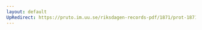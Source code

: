 ```yaml
---
layout: default
UpRedirect: https://pruto.im.uu.se/riksdagen-records-pdf/1871/prot-1871--ak--420/prot-1871--ak--420_029.pdf
---
```

